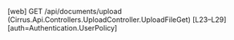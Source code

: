 [web] GET /api/documents/upload  (Cirrus.Api.Controllers.UploadController.UploadFileGet)  [L23–L29] [auth=Authentication.UserPolicy]

